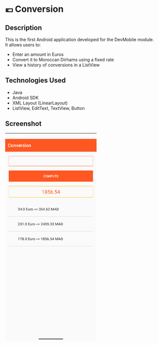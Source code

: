# 💶 Conversion

## Description
This is the first Android application developed for the DevMobile module.  
It allows users to:

- Enter an amount in Euros
- Convert it to Moroccan Dirhams using a fixed rate
- View a history of conversions in a ListView

## Technologies Used
- Java
- Android SDK
- XML Layout (LinearLayout)
- ListView, EditText, TextView, Button

## Screenshot
![Conversion](images/app1.png)